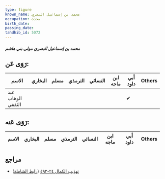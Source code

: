 ```yaml
---
type: figure
known_name: محمد بن إسماعيل البصري
occupation: محدث
birth_date:
passing_date:
tahdhib_id: 5072
---
```

##### محمد بن إسماعيل البصري مولى بني هاشم

## رَوَى عَن:
| الاسم             | البخاري | مسلم | الترمذي | النسائي | ابن ماجه | أبي داود | Others |
| ----------------- | ------- | ---- | ------- | ------- | -------- | -------- | ------ |
| عبد الوهاب الثقفي |         |      |         |         |          | ✔        |        |
## رَوَى عَنه:
| الاسم | البخاري | مسلم | الترمذي | النسائي | ابن ماجه | أبي داود | Others |
| ----- | ------- | ---- | ------- | ------- | -------- | -------- | ------ |
## مراجع
- [تهذيب الكمال ٢٤-٤٩٣](obsidian://open?vault=Tahdhib-al-Kamal&file=Figures/٥٠٧٢-محمد%20بن%20إسماعيل%20البصري%20مولى%20بني%20هاشم) ([رابط الشاملة](https://shamela.ws/book/3722/13005))